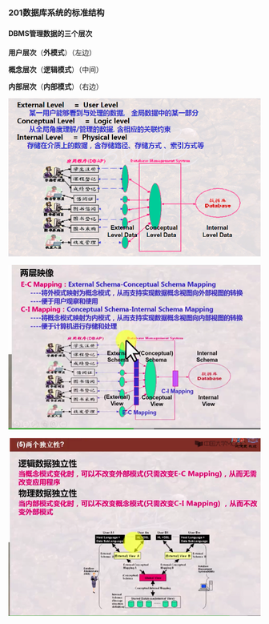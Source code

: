 ### 201数据库系统的标准结构

#### DBMS管理数据的三个层次

**用户层次**（**外模式**）（左边）

**概念层次**（**逻辑模式**）（中间）

**内部层次**（**内部模式**）（右边）

![image-20201208174457244](201数据库管理系统的标准结构.assets/image-20201208174457244.png)

![image-20201208175057995](201数据库管理系统的标准结构.assets/image-20201208175057995.png)



![image-20201208175406397](201数据库管理系统的标准结构.assets/image-20201208175406397.png)